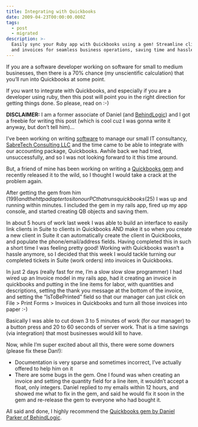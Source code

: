 ```yaml
---
title: Integrating with Quickbooks
date: 2009-04-23T00:00:00.000Z
tags:
  - post
  - migrated
description: >-
  Easily sync your Ruby app with Quickbooks using a gem! Streamline client data
  and invoices for seamless business operations, saving time and hassle.
---
```


If you are a software developer working on software for small to medium businesses, then there is a 70% chance (my unscientific calculation) that you’ll run into Quickbooks at some point.

If you want to integrate with Quickbooks, and especially if you are a developer using ruby, then this post will point you in the right direction for getting things done. So please, read on :-)

**DISCLAIMER:** I am a former associate of Daniel (and [BehindLogic](http://www.behindlogic.com)) and I got a freebie for writing this post (which is cool cuz I was gonna write it anyway, but don’t tell him)…

I’ve been working on writing [software](http://jonmagic.com/programming/suite) to manage our small IT consultancy, [SabreTech Consulting LLC](http://www.sabretechllc.com) and the time came to be able to integrate with our accounting package, Quickbooks. Awhile back we had tried, unsuccessfully, and so I was not looking forward to it this time around.

But, a friend of mine has been working on writing a [Quickbooks gem](http://www.behindlogic.com) and recently released it to the wild, so I thought I would take a crack at the problem again.

After getting the gem from him ($199) and the http adapter to sit on our PC that runs quickbooks ($25) I was up and running within minutes. I included the gem in my rails app, fired up my app console, and started creating QB objects and saving them.

In about 5 hours of work last week I was able to build an interface to easily link clients in Suite to clients in Quickbooks AND make it so when you create a new client in Suite it can automatically create the client in Quickbooks, and populate the phone/email/address fields. Having completed this in such a short time I was feeling pretty good! Working with Quickbooks wasn’t a hassle anymore, so I decided that this week I would tackle turning our completed tickets in Suite (work orders) into invoices in Quickbooks.

In just 2 days (really fast for me, I’m a slow slow slow programmer) I had wired up an Invoice model in my rails app, had it creating an invoice in quickbooks and putting in the line items for labor, with quantities and descriptions, setting the thank you message at the bottom of the invoice, and setting the “IsToBePrinted” field so that our manager can just click on File > Print Forms > Invoices in Quickbooks and turn all those invoices into paper :-)

Basically I was able to cut down 3 to 5 minutes of work (for our manager) to a button press and 20 to 60 seconds of server work. That is a time savings (via integration) that most businesses would kill to have.

Now, while I’m super excited about all this, there were some downers (please fix these Dan!):

- Documentation is very sparse and sometimes incorrect, I’ve actually offered to help him on it
- There are some bugs in the gem. One I found was when creating an invoice and setting the quantity field for a line item, it wouldn’t accept a float, only integers. Daniel replied to my emails within 12 hours, and showed me what to fix in the gem, and said he would fix it soon in the gem and re-release the gem to everyone who had bought it.

All said and done, I highly recommend the [Quickbooks gem by Daniel Parker of BehindLogic](http://www.behindlogic.com).
